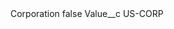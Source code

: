 <?xml version="1.0" encoding="UTF-8"?>
<CustomMetadata xmlns="http://soap.sforce.com/2006/04/metadata" xmlns:xsi="http://www.w3.org/2001/XMLSchema-instance" xmlns:xsd="http://www.w3.org/2001/XMLSchema">
    <label>Corporation</label>
    <protected>false</protected>
    <values>
        <field>Value__c</field>
        <value xsi:type="xsd:string">US-CORP</value>
    </values>
</CustomMetadata>
